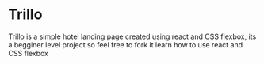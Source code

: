 # Trillo

Trillo is a simple hotel landing page created using react and CSS flexbox, its a begginer level project so feel free to fork it learn how to use react and CSS flexbox
